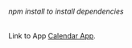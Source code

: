 ###### npm install to install dependencies

Link to App [Calendar App](lucid-dijkstra-65d92b.netlify.app).

